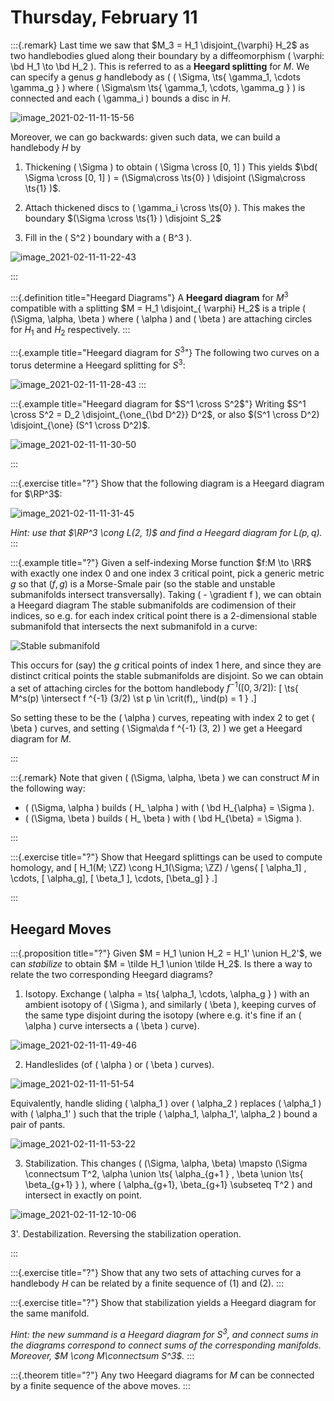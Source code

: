 # Thursday, February 11

:::{.remark}
Last time we saw that $M_3 = H_1 \disjoint_{\varphi} H_2$ as two handlebodies glued along their boundary by a diffeomorphism \( \varphi: \bd H_1 \to \bd H_2 \).
This is referred to as a **Heegard splitting** for $M$.
We can specify a genus $g$ handlebody as \( ( \Sigma, \ts{ \gamma_1, \cdots \gamma_g } \)  where \( \Sigma\sm \ts{ \gamma_1, \cdots, \gamma_g } \) is connected and each \( \gamma_i \) bounds a disc in $H$.

![image_2021-02-11-11-15-56](figures/image_2021-02-11-11-15-56.png)

Moreover, we can go backwards: given such data, we can build a handlebody $H$ by 

1. Thickening \( \Sigma \) to obtain \( \Sigma \cross [0, 1] \)
    This yields $\bd( \Sigma \cross [0, 1] ) = (\Sigma\cross \ts{0} ) \disjoint (\Sigma\cross \ts{1} )$.

2. Attach thickened discs to \( \gamma_i \cross \ts{0} \).
    This makes the boundary $(\Sigma \cross \ts{1} ) \disjoint S_2$

3. Fill in the \( S^2 \) boundary with a \( B^3 \).

![image_2021-02-11-11-22-43](figures/image_2021-02-11-11-22-43.png)

:::

:::{.definition title="Heegard Diagrams"}
A **Heegard diagram** for $M^3$ compatible with a splitting $M = H_1 \disjoint_{ \varphi} H_2$ is a triple \( (\Sigma, \alpha, \beta \) where \( \alpha \) and \( \beta \) are attaching circles for $H_1$ and $H_2$ respectively.
:::

:::{.example title="Heegard diagram for $S^3$"}
The following two curves on a torus determine a Heegard splitting for $S^3$:

![image_2021-02-11-11-28-43](figures/image_2021-02-11-11-28-43.png)
:::

:::{.example title="Heegard diagram for $S^1 \cross S^2$"}
Writing $S^1 \cross S^2 = D_2 \disjoint_{\one_{\bd D^2}} D^2$, or also $(S^1 \cross D^2) \disjoint_{\one} (S^1 \cross D^2)$.

![image_2021-02-11-11-30-50](figures/image_2021-02-11-11-30-50.png)

:::

:::{.exercise title="?"}
Show that the following diagram is a Heegard diagram for $\RP^3$:

![image_2021-02-11-11-31-45](figures/image_2021-02-11-11-31-45.png)

*Hint: use that $\RP^3 \cong L(2, 1)$ and find a Heegard diagram for $L(p, q)$.*
:::

:::{.example title="?"}
Given a self-indexing Morse function $f:M \to \RR$ with exactly one index 0 and one index 3 critical point, pick a generic metric $g$ so that $(f, g)$ is a Morse-Smale pair (so the stable and unstable submanifolds intersect transversally).
Taking \( - \gradient f \), we can obtain a Heegard diagram
The stable submanifolds are codimension of their indices, so e.g. for each index critical point there is a 2-dimensional stable submanifold that intersects the next submanifold in a curve:

![Stable submanifold](figures/image_2021-02-11-11-36-23.png)

This occurs for (say) the $g$ critical points of index $1$ here, and since they are distinct critical points the stable submanifolds are disjoint.
So we can obtain a set of attaching circles for the bottom handlebody $f ^{-1} ([0, 3/2])$:
\[
\ts{ M^s(p) \intersect f ^{-1} (3/2) \st p \in \crit(f),\, \ind(p) = 1 }
.\]

So setting these to be the \( \alpha \) curves, repeating with index 2 to get \( \beta \) curves, and setting \( \Sigma\da f ^{-1} (3, 2) \) we get a Heegard diagram for $M$.

:::

:::{.remark}
Note that given \( (\Sigma, \alpha, \beta \)  we can construct $M$ in the following way:

- \( (\Sigma, \alpha \) builds \( H_ \alpha \) with \( \bd H_{\alpha} = \Sigma \).
- \( (\Sigma, \beta \) builds \( H_ \beta \) with \( \bd H_{\beta} = \Sigma \).

:::

:::{.exercise title="?"}
Show that Heegard splittings can be used to compute homology, and 
\[
H_1(M; \ZZ) \cong H_1(\Sigma; \ZZ) / \gens{ [ \alpha_1] , \cdots, [ \alpha_g], [ \beta_1 ], \cdots, [\beta_g] } 
.\]

:::

## Heegard Moves

:::{.proposition title="?"}
Given $M = H_1 \union H_2 = H_1' \union H_2'$, we can *stabilize* to obtain $M = \tilde H_1 \union \tilde H_2$.
Is there a way to relate the two corresponding Heegard diagrams?

1. Isotopy.
  Exchange \( \alpha = \ts{ \alpha_1, \cdots, \alpha_g } \)  with an ambient isotopy of \( \Sigma \), and similarly \( \beta \), keeping curves of the same type disjoint during the isotopy (where e.g. it's fine if an \( \alpha \) curve intersects a \( \beta \) curve).

  ![image_2021-02-11-11-49-46](figures/image_2021-02-11-11-49-46.png)

2. Handleslides (of \( \alpha \) or \( \beta \) curves).
 
  ![image_2021-02-11-11-51-54](figures/image_2021-02-11-11-51-54.png) 

  Equivalently, handle sliding \( \alpha_1 \) over \( \alpha_2 \) replaces \( \alpha_1 \) with \( \alpha_1' \) such that the triple \( \alpha_1, \alpha_1', \alpha_2 \) bound a pair of pants.

  ![image_2021-02-11-11-53-22](figures/image_2021-02-11-11-53-22.png)

3. Stabilization.
  This changes \( (\Sigma, \alpha, \beta) \mapsto (\Sigma \connectsum T^2, \alpha \union \ts{ \alpha_{g+1 } , \beta \union \ts{ \beta_{g+1} } \), where \( \alpha_{g+1}, \beta_{g+1} \subseteq T^2 \) and intersect in exactly on point.

  ![image_2021-02-11-12-10-06](figures/image_2021-02-11-12-10-06.png)

3'. Destabilization.
  Reversing the stabilization operation.

:::

:::{.exercise title="?"}
Show that any two sets of attaching curves for a handlebody $H$ can be related by a finite sequence of (1) and (2).
:::

:::{.exercise title="?"}
Show that stabilization yields a Heegard diagram for the same manifold.

*Hint: the new summand is a Heegard diagram for $S^3$, and connect sums in the diagrams correspond to connect sums of the corresponding manifolds. Moreover, $M \cong M\connectsum S^3$.*
:::

:::{.theorem title="?"}
Any two Heegard diagrams for $M$ can be connected by a finite sequence of the above moves.
:::

